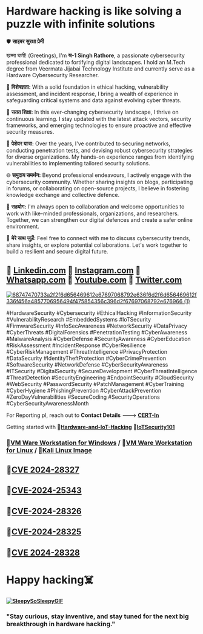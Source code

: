 # **Hardware hacking is like solving a puzzle with infinite solutions**


🛡️ **साइबर सुरक्षा प्रेमी**

खम्मा घणी! (Greetings), I'm **श्र-1 Singh Rathore**, a passionate cybersecurity professional dedicated to fortifying digital landscapes. I hold an M.Tech degree from Veermata Jijabai Technology Institute and currently serve as a Hardware Cybersecurity Researcher.

🔐 **विशेषज्ञता:**
With a solid foundation in ethical hacking, vulnerability assessment, and incident response, I bring a wealth of experience in safeguarding critical systems and data against evolving cyber threats.

🚀 **सतत शिक्षा:**
In this ever-changing cybersecurity landscape, I thrive on continuous learning. I stay updated with the latest attack vectors, security frameworks, and emerging technologies to ensure proactive and effective security measures.

💼 **पेशेवर यात्रा:**
Over the years, I've contributed to securing networks, conducting penetration tests, and devising robust cybersecurity strategies for diverse organizations. My hands-on experience ranges from identifying vulnerabilities to implementing tailored security solutions.

🌐 **समुदाय समर्थन:**
Beyond professional endeavours, I actively engage with the cybersecurity community. Whether sharing insights on blogs, participating in forums, or collaborating on open-source projects, I believe in fostering knowledge exchange and collective defence.

👥 **सहयोग:**
I'm always open to collaboration and welcome opportunities to work with like-minded professionals, organizations, and researchers. Together, we can strengthen our digital defences and create a safer online environment.

📧 **मेरे साथ जुड़ें:**
Feel free to connect with me to discuss cybersecurity trends, share insights, or explore potential collaborations. Let's work together to build a resilient and secure digital future.

## 🔗 **[Linkedin.com](https://www.linkedin.com/in/shravan-s-628b36172/)**     🔗 **[Instagram.com](https://www.instagram.com/shrrra.1/)**     🔗 **[Whatsapp.com](https://api.whatsapp.com/send?phone=9326696110)**     🔗 **[Youtube.com](https://www.youtube.com/@aloneistvines7457)** 🔗 **[Twitter.com](https://twitter.com/rathor_shravan)**

[![68747470733a2f2f6d656469612e67697068792e636f6d2f6d656469612f336f456a4857706956494f475854356c396d2f67697068792e676966 (1)](https://github.com/ShravanSinghRathore/ShravanSinghRathore/assets/161594463/c7ed3ca7-de07-4f0e-8f74-61c900e5d6da)](https://camo.githubusercontent.com/e02c901965934f0596aebd1e107b591b4a4c9ec21ab01a0936fed761eaa242b7/68747470733a2f2f6d656469612e67697068792e636f6d2f6d656469612f336f456a4857706956494f475854356c396d2f67697068792e676966)


#HardwareSecurity #Cybersecurity #EthicalHacking #InformationSecurity #VulnerabilityResearch #EmbeddedSystems #IoTSecurity #FirmwareSecurity #InfoSecAwareness #NetworkSecurity #DataPrivacy #CyberThreats #DigitalForensics #PenetrationTesting #CyberAwareness #MalwareAnalysis #CyberDefense #SecurityAwareness #CyberEducation #RiskAssessment #IncidentResponse #CyberResilience #CyberRiskManagement #ThreatIntelligence #PrivacyProtection #DataSecurity #IdentityTheftProtection #CyberCrimePrevention #SoftwareSecurity #NetworkDefense #CyberSecurityAwareness #ITSecurity #DigitalSecurity #SecureDevelopment #CyberThreatIntelligence #ThreatDetection #SecurityEngineering #EndpointSecurity #CloudSecurity #WebSecurity #PasswordSecurity #PatchManagement #CyberTraining #CyberHygiene #PhishingPrevention #CyberAttackPrevention #ZeroDayVulnerabilities #SecureCoding #SecurityOperations #CyberSecurityAwarenessMonth

For Reporting pl, reach out to **Contact Details** ---> **[CERT-In](https://www.cve.org/PartnerInformation/ListofPartners/partner/CERT-In)** 

Getting started with 🙈[**Hardware-and-IoT-Hacking**](https://github.com/CyberSecurityUP/Awesome-Hardware-and-IoT-Hacking) 🙉[**IoTSecurity101**](IoTSecurity101)

### 🔗[VM Ware Workstation for Windows](https://www.vmware.com/go/getplayer-win) / 🔗[VM Ware Workstation for Linux](https://www.vmware.com/go/getplayer-linux) / 🔗[Kali Linux Image](https://cdimage.kali.org/kali-2024.1/kali-linux-2024.1-installer-amd64.iso)


## 📌[**CVE 2024-28327**](https://cve.mitre.org/cgi-bin/cvename.cgi?name=2024-28327)
## 📌[**CVE-2024-25343**](https://cve.mitre.org/cgi-bin/cvename.cgi?name=CVE-2024-25343)
## 📌[**CVE-2024-28326**](https://cve.mitre.org/cgi-bin/cvename.cgi?name=CVE-2024-28326)
## 📌[**CVE-2024-28325**](https://cve.mitre.org/cgi-bin/cvename.cgi?name=CVE-2024-28325)
## 📌[**CVE 2024-28328**](https://cve.mitre.org/cgi-bin/cvename.cgi?name=2024-28328)

# **Happy hacking☠️**

**[![SleepySoSleepyGIF](https://github.com/ShravanSinghRathore/ShravanSinghRathore/assets/161594463/709fbb6f-f9a5-4294-b901-9e608ed408bb)](https://cveform.mitre.org/)**
### **"Stay curious, stay inventive, and stay tuned for the next big breakthrough in hardware hacking."**
